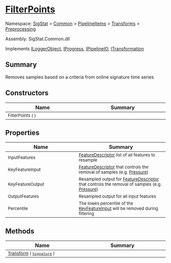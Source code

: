 # [FilterPoints](./FilterPoints.md)

Namespace: [SigStat]() > [Common](./../../../README.md) > [PipelineItems]() > [Transforms]() > [Preprocessing](./README.md)

Assembly: SigStat.Common.dll

Implements [ILoggerObject](./../../../ILoggerObject.md), [IProgress](./../../../Helpers/IProgress.md), [IPipelineIO](./../../../Pipeline/IPipelineIO.md), [ITransformation](./../../../ITransformation.md)

## Summary
Removes samples based on a criteria from online signature time series

## Constructors

| Name<div><a href="#"><img width=400></a></div> | Summary<div><a href="#"><img width=475></a></div> | 
| --- | --- | 
| <sub>FilterPoints (  )</sub> | <sub></sub> | 


## Properties

| Name<div><a href="#"><img width=400></a></div> | Summary<div><a href="#"><img width=475></a></div> | 
| --- | --- | 
| <sub>InputFeatures</sub> | <sub>[FeatureDescriptor](./SigStat/Common/FeatureDescriptor.md) list of all features to resample</sub> | 
| <sub>KeyFeatureInput</sub> | <sub>[FeatureDescriptor](./SigStat/Common/FeatureDescriptor.md) that controls the removal of samples (e.g. [Pressure](./SigStat/Common/Features.md))</sub> | 
| <sub>KeyFeatureOutput</sub> | <sub>Resampled output for [FeatureDescriptor](./SigStat/Common/FeatureDescriptor.md) that controls the removal of samples (e.g. [Pressure](./SigStat/Common/Features.md))</sub> | 
| <sub>OutputFeatures</sub> | <sub>Resampled output for all input features</sub> | 
| <sub>Percentile</sub> | <sub>The lowes percentile of the [KeyFeatureInput](./SigStat/Common/PipelineItems/Transforms/Preprocessing/FilterPoints.md) will be removed during filtering</sub> | 


## Methods

| Name<div><a href="#"><img width=400></a></div> | Summary<div><a href="#"><img width=475></a></div> | 
| --- | --- | 
| <sub>[Transform](./Methods/FilterPoints--Transform.md) ( [`Signature`](./../../../Signature.md) )</sub> | <sub></sub> | 


